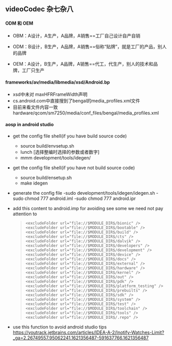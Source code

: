 ## videoCodec 杂七杂八

#### ODM 和 OEM

+ OBM：A设计，A生产，A品牌，A销售==工厂自己设计自产自销

+ ODM：B设计，B生产，A品牌，A销售==俗称“贴牌”，就是工厂的产品，别人的品牌

+ OEM：A设计，B生产，A品牌，A销售==代工，代生产，别人的技术和品牌，工厂只生产

#### frameworks/av/media/libmedia/xsd/Android.bp
+ xsd中未对 maxHFRFrameWidth声明
+ cs.android.com中直接搜到了bengal的media_profiles.xml文件
+ 目前来看文件内容一致
hardware/qcom/sm7250/media/conf_files/bengal/media_profiles.xml

#### aosp in android studio
+ get the config file shell(if you have build source code)
	- source build/envsetup.sh
	- lunch [选择整编时选择的参数或者数字]
	- mmm development/tools/idegen/

+ get the config file shell(if you have not build source code)
	- source build/ensetup.sh  
	- make idegen

+ generate the config file
	-sudo development/tools/idegen/idegen.sh
	-sudo chmod 777 android.iml
	-sudo chmod 777 android.ipr

+ add this content to android.imp for avoiding see some we need not pay attention to

    >     <excludeFolder url="file://$MODULE_DIR$/bionic" />
    >     <excludeFolder url="file://$MODULE_DIR$/bootable" />
    >     <excludeFolder url="file://$MODULE_DIR$/build" />
    >     <excludeFolder url="file://$MODULE_DIR$/cts" />
    >     <excludeFolder url="file://$MODULE_DIR$/dalvik" />
    >     <excludeFolder url="file://$MODULE_DIR$/developers" />
    >     <excludeFolder url="file://$MODULE_DIR$/development" />
    >     <excludeFolder url="file://$MODULE_DIR$/device" />
    >     <excludeFolder url="file://$MODULE_DIR$/docs" />
    >     <excludeFolder url="file://$MODULE_DIR$/external" />
    >     <excludeFolder url="file://$MODULE_DIR$/hardware" />
    >     <excludeFolder url="file://$MODULE_DIR$/kernel" />
    >     <excludeFolder url="file://$MODULE_DIR$/out" />
    >     <excludeFolder url="file://$MODULE_DIR$/pdk" />
    >     <excludeFolder url="file://$MODULE_DIR$/platform_testing" />
    >     <excludeFolder url="file://$MODULE_DIR$/prebuilts" />
    >     <excludeFolder url="file://$MODULE_DIR$/sdk" />
    >     <excludeFolder url="file://$MODULE_DIR$/system" />
    >     <excludeFolder url="file://$MODULE_DIR$/test" />
    >     <excludeFolder url="file://$MODULE_DIR$/toolchain" />
    >     <excludeFolder url="file://$MODULE_DIR$/tools" />
    >     <excludeFolder url="file://$MODULE_DIR$/.repo" />

+ use this function to avoid android studio tips
    https://youtrack.jetbrains.com/articles/IDEA-A-2/Inotify-Watches-Limit?_ga=2.26749557.95062241.1621356487-591637766.1621356487

